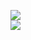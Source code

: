 [![](https://img.shields.io/badge/Made%20With-Github%20Spray-lightgrey.svg?style=for-the-badge&logo=github)](https://github.com/Annihil/github-spray#12166)  
[![](https://i.imgur.com/2DrTn0Z.gif)](https://github.com/Annihil/github-spray)